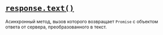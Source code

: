 # [`response.text()`](../index.md)

Асинхронный метод, вызов которого возвращает `Promise` c объектом ответа от сервера, преобразованного в текст.
